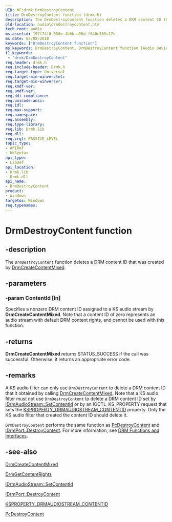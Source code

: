 ```yaml
---
UID: NF:drmk.DrmDestroyContent
title: DrmDestroyContent function (drmk.h)
description: The DrmDestroyContent function deletes a DRM content ID that was created by DrmCreateContentMixed.
old-location: audio\drmdestroycontent.htm
tech.root: audio
ms.assetid: 197f74f8-050e-4b0b-a95d-f640c565c17e
ms.date: 05/08/2018
keywords: ["DrmDestroyContent function"]
ms.keywords: DrmDestroyContent, DrmDestroyContent function [Audio Devices], aud-prop2_cfaec95c-a7e5-4488-a56d-323ebc577d90.xml, audio.drmdestroycontent, drmk/DrmDestroyContent
f1_keywords:
 - "drmk/DrmDestroyContent"
req.header: drmk.h
req.include-header: Drmk.h
req.target-type: Universal
req.target-min-winverclnt: 
req.target-min-winversvr: 
req.kmdf-ver: 
req.umdf-ver: 
req.ddi-compliance: 
req.unicode-ansi: 
req.idl: 
req.max-support: 
req.namespace: 
req.assembly: 
req.type-library: 
req.lib: Drmk.lib
req.dll: 
req.irql: PASSIVE_LEVEL
topic_type:
- APIRef
- kbSyntax
api_type:
- LibDef
api_location:
- Drmk.lib
- Drmk.dll
api_name:
- DrmDestroyContent
product:
- Windows
targetos: Windows
req.typenames: 
---
```


# DrmDestroyContent function


## -description


The <code>DrmDestroyContent</code> function deletes a DRM content ID that was created by <a href="https://docs.microsoft.com/windows-hardware/drivers/ddi/drmk/nf-drmk-drmcreatecontentmixed">DrmCreateContentMixed</a>.


## -parameters




### -param ContentId [in]

Specifies a nonzero DRM content ID assigned to a KS audio stream by <b>DrmCreateContentMixed</b>. Note that a content ID of zero represents an audio stream with default DRM content rights, and cannot be used with this function.


## -returns



<b>DrmCreateContentMixed</b> returns STATUS_SUCCESS if the call was successful. Otherwise, it returns an appropriate error code.




## -remarks



A KS audio filter can only use <code>DrmDestroyContent</code> to delete a DRM content ID that it obtained by calling <a href="https://docs.microsoft.com/windows-hardware/drivers/ddi/drmk/nf-drmk-drmcreatecontentmixed">DrmCreateContentMixed</a>. Note that a KS audio filter must not use <code>DrmDestroyContent</code> to delete a DRM content ID set by <a href="https://docs.microsoft.com/windows-hardware/drivers/ddi/drmk/nf-drmk-idrmaudiostream-setcontentid">IDrmAudioStream::SetContentId</a> or by an IOCTL_KS_PROPERTY request that sets the <a href="https://docs.microsoft.com/previous-versions/ff537351(v=vs.85)">KSPROPERTY_DRMAUDIOSTREAM_CONTENTID</a> property. Only the KS audio filter that created the content ID should delete it.

<code>DrmDestroyContent</code> performs the same function as <a href="https://docs.microsoft.com/windows-hardware/drivers/ddi/portcls/nf-portcls-pcdestroycontent">PcDestroyContent</a> and <a href="https://docs.microsoft.com/windows-hardware/drivers/ddi/portcls/nf-portcls-idrmport-destroycontent">IDrmPort::DestroyContent</a>. For more information, see <a href="https://docs.microsoft.com/windows-hardware/drivers/audio/drm-functions-and-interfaces">DRM Functions and Interfaces</a>.




## -see-also




<a href="https://docs.microsoft.com/windows-hardware/drivers/ddi/drmk/nf-drmk-drmcreatecontentmixed">DrmCreateContentMixed</a>



<a href="https://docs.microsoft.com/windows-hardware/drivers/ddi/drmk/nf-drmk-drmgetcontentrights">DrmGetContentRights</a>



<a href="https://docs.microsoft.com/windows-hardware/drivers/ddi/drmk/nf-drmk-idrmaudiostream-setcontentid">IDrmAudioStream::SetContentId</a>



<a href="https://docs.microsoft.com/windows-hardware/drivers/ddi/portcls/nf-portcls-idrmport-destroycontent">IDrmPort::DestroyContent</a>



<a href="https://docs.microsoft.com/previous-versions/ff537351(v=vs.85)">KSPROPERTY_DRMAUDIOSTREAM_CONTENTID</a>



<a href="https://docs.microsoft.com/windows-hardware/drivers/ddi/portcls/nf-portcls-pcdestroycontent">PcDestroyContent</a>
 

 

